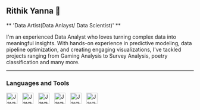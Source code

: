 ## Rithik Yanna 👋

** 'Data Artist(Data Anlayst/ Data Scientist)' **

I'm an experienced Data Analyst who loves turning complex data into meaningful insights. With hands-on experience in predictive modeling, data pipeline optimization, and creating engaging visualizations, I've tackled projects ranging from Gaming Analysis to Survey Analysis, poetry classification and many more.

---
### Languages and Tools
<img align = "left" alt="Java" width="30px" style="padding-right:10px;" src="https://cdn.jsdelivr.net/gh/devicons/devicon@latest/icons/python/python-original-wordmark.svg" />
<i align = "left" alt="Java" width="30px" style="padding-right:10px;" class="devicon-postgresql-plain-wordmark colored"></i>
<i align = "left" alt="Java" width="30px" style="padding-right:10px;" class="devicon-mysql-plain-wordmark"></i>
 <img align = "left" alt="Java" width="30px" style="padding-right:10px;" src="https://cdn.jsdelivr.net/gh/devicons/devicon@latest/icons/jupyter/jupyter-original-wordmark.svg" />
  <img align = "left" alt="Java" width="30px" style="padding-right:10px;" src="https://cdn.jsdelivr.net/gh/devicons/devicon@latest/icons/linkedin/linkedin-original.svg" />
<img align = "left" alt="Java" width="30px" style="padding-right:10px;" src="https://cdn.jsdelivr.net/gh/devicons/devicon@latest/icons/numpy/numpy-original-wordmark.svg" />
<i align = "left" alt="Java" width="30px" style="padding-right:10px;" class="devicon-pandas-plain-wordmark colored"></i>
 <img align = "left" alt="Java" width="30px" style="padding-right:10px;" src="https://cdn.jsdelivr.net/gh/devicons/devicon@latest/icons/scikitlearn/scikitlearn-original.svg" />
 <img align = "left" alt="Java" width="30px" style="padding-right:10px;" src="https://cdn.jsdelivr.net/gh/devicons/devicon@latest/icons/slack/slack-original-wordmark.svg" />
<i align = "left" alt="Java" width="30px" style="padding-right:10px;"  class="devicon-tensorflow-original colored"></i>

          
          
          
          
          
          
          
          



